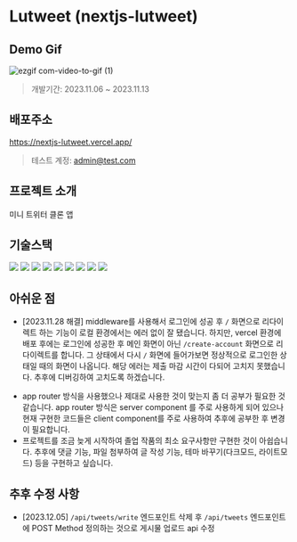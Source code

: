 # Lutweet (nextjs-lutweet)

## Demo Gif

![ezgif com-video-to-gif (1)](https://github.com/hyer0705/nextjs-times-bestseller/assets/50125734/5cdefb75-9713-4dd2-ad8d-0c73b7a6c5c0)

> 개발기간: 2023.11.06 ~ 2023.11.13

## 배포주소

https://nextjs-lutweet.vercel.app/

> 테스트 계정: admin@test.com

## 프로젝트 소개

미니 트위터 클론 앱

## 기술스택

<img src="https://img.shields.io/badge/javascript-F7DF1E?style=for-the-badge&logo=javascript&logoColor=black"> <img src="https://img.shields.io/badge/react-61DAFB?style=for-the-badge&logo=react&logoColor=black"> <img src="https://img.shields.io/badge/next.js-000000?style=for-the-badge&logo=next.js&logoColor=white"> <img src="https://img.shields.io/badge/TypeScript-007ACC?style=for-the-badge&logo=typescript&logoColor=white"> <img src="https://img.shields.io/badge/npm-CB3837?style=for-the-badge&logo=npm&logoColor=white"> <img src="https://img.shields.io/badge/visualstudiocode-007ACC?style=for-the-badge&logo=visualstudiocode&logoColor=white"> <img src="https://img.shields.io/badge/git-F05032?style=for-the-badge&logo=git&logoColor=white"> <img src="https://img.shields.io/badge/github-181717?style=for-the-badge&logo=github&logoColor=white"> <img src="https://img.shields.io/badge/vercel-000000?style=for-the-badge&logo=vercel&logoColor=white">

## 아쉬운 점

- [2023.11.28 해결] middleware를 사용해서 로그인에 성공 후 `/` 화면으로 리다이렉트 하는 기능이 로컬 환경에서는 에러 없이 잘 됐습니다. 하지만, vercel 환경에 배포 후에는 로그인에 성공한 후 메인 화면이 아닌 `/create-account` 화면으로 리다이렉트를 합니다. 그 상태에서 다시 `/` 화면에 들어가보면 정상적으로 로그인한 상태일 때의 화면이 나옵니다. 해당 에러는 제출 마감 시간이 다되어 고치지 못했습니다. 추후에 디버깅하여 고치도록 하겠습니다.

* app router 방식을 사용했으나 제대로 사용한 것이 맞는지 좀 더 공부가 필요한 것 같습니다. app router 방식은 server component 를 주로 사용하게 되어 있으나 현재 구현한 코드들은 client component를 주로 사용하여 추후에 공부한 후 변경이 필요합니다.
* 프로젝트를 조금 늦게 시작하여 졸업 작품의 최소 요구사항만 구현한 것이 아쉽습니다. 추후에 댓글 기능, 파일 첨부하여 글 작성 기능, 테마 바꾸기(다크모드, 라이트모드) 등을 구현하고 싶습니다.

## 추후 수정 사항

- [2023.12.05] `/api/tweets/write` 엔드포인트 삭제 후 `/api/tweets` 엔드포인트에
  POST Method 정의하는 것으로 게시물 업로드 api 수정
